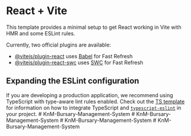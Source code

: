 # React + Vite

This template provides a minimal setup to get React working in Vite with HMR and some ESLint rules.

Currently, two official plugins are available:

- [@vitejs/plugin-react](https://github.com/vitejs/vite-plugin-react/blob/main/packages/plugin-react) uses [Babel](https://babeljs.io/) for Fast Refresh
- [@vitejs/plugin-react-swc](https://github.com/vitejs/vite-plugin-react/blob/main/packages/plugin-react-swc) uses [SWC](https://swc.rs/) for Fast Refresh

## Expanding the ESLint configuration

If you are developing a production application, we recommend using TypeScript with type-aware lint rules enabled. Check out the [TS template](https://github.com/vitejs/vite/tree/main/packages/create-vite/template-react-ts) for information on how to integrate TypeScript and [`typescript-eslint`](https://typescript-eslint.io) in your project.
#   K n M - B u r s a r y - M a n a g e m e n t - S y s t e m  
 #   K n M - B u r s a r y - M a n a g e m e n t - S y s t e m  
 #   K n M - B u r s a r y - M a n a g e m e n t - S y s t e m  
 #   K n M - B u r s a r y - M a n a g e m e n t - S y s t e m  
 
